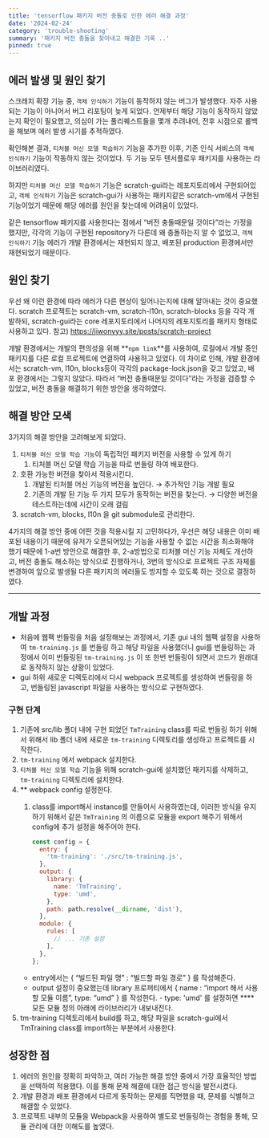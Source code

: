 ```yaml
---
title: 'tensorflow 패키지 버전 충돌로 인한 에러 해결 과정'
date: '2024-02-24'
category: 'trouble-shooting'
summary: '패키지 버전 충돌을 찾아내고 해결한 기록 ..'
pinned: true
---
```


## 에러 발생 및 원인 찾기

스크래치 확장 기능 중, `객체 인식하기` 기능이 동작하지 않는 버그가 발생했다. 자주 사용되는 기능이 아니어서 버그 리포팅이 늦게 되었다. 언제부터 해당 기능이 동작하지 않았는지 확인이 필요했고, 의심이 가는 풀리퀘스트들을 몇개 추려내어, 전후 시점으로 롤백을 해보며 에러 발생 시기를 추적하였다.

확인해본 결과, `티처블 머신 모델 학습하기` 기능을 추가한 이후, 기존 인식 서비스의 `객체 인식하기` 기능이 작동하지 않는 것이었다. 두 기능 모두 텐서플로우 패키지를 사용하는 라이브러리였다.

하지만 `티처블 머신 모델 학습하기` 기능은 scratch-gui라는 레포지토리에서 구현되어있고, `객체 인식하기` 기능은 scratch-gui가 사용하는 패키지같은 scratch-vm에서 구현된 기능이었기 때문에 해당 에러를 원인을 찾는데에 어려움이 있었다.

같은 tensorflow 패키지를 사용한다는 점에서 “버전 충돌때문일 것이다”라는 가정을 했지만, 각각의 기능이 구현된 repository가 다른데 왜 충돌하는지 알 수 없었고, `객체 인식하기` 기능 에러가 개발 환경에서는 재현되지 않고, 배포된 production 환경에서만 재현되었기 때문이다.

## 원인 찾기

우선 왜 이런 환경에 따라 에러가 다른 현상이 일어나는지에 대해 알아내는 것이 중요했다. scratch 프로젝트는 scratch-vm, scratch-l10n, scratch-blocks 등을 각각 개발하되, scratch-gui라는 core 레포지토리에서 나머지의 레포지토리를 패키지 형태로 사용하고 있다. 참고) https://jiwonyyy.site/posts/scratch-project

개발 환경에서는 개발의 편의성을 위해 **`npm link`**를 사용하여, 로컬에서 개발 중인 패키지를 다른 로컬 프로젝트에 연결하여 사용하고 있었다. 이 차이로 인해, 개발 환경에서는 scratch-vm, l10n, blocks등이 각각의 package-lock.json을 갖고 있었고, 배포 환경에서는 그렇지 않았다. 따라서 “버전 충돌때문일 것이다”라는 가정을 검증할 수 있었고, 버전 충돌을 해결하기 위한 방안을 생각하였다.

## 해결 방안 모색

3가지의 해결 방안을 고려해보게 되었다.

1. `티처블 머신 모델 학습 기능`이 독립적인 패키지 버전을 사용할 수 있게 하기
    1. 티처블 머신 모델 학습 기능을 따로 번들링 하여 배포한다. 
2. 호환 가능한 버전을 찾아서 적용시킨다.
    1. 개발된 티처블 머신 기능의 버전을 높인다. → 추가적인 기능 개발 필요
    2. 기존의 개발 된 기능 두 가지 모두가 동작하는 버전을 찾는다. → 다양한 버전을 테스트하는데에 시간이 오래 걸림
3. scratch-vm, blocks, l10n 을 git submodule로 관리한다. 

4가지의 해결 방안 중에 어떤 것을 적용시킬 지 고민하다가, 우선은 해당 내용은 이미 배포된 내용이기 때문에 유저가 오픈되어있는 기능을 사용할 수 없는 시간을 최소화해야 했기 때문에 1-a번 방안으로 해결한 후,  2-a방법으로 티처블 머신 기능 자체도 개선하고, 버전 충돌도 해소하는 방식으로 진행하거나, 3번의 방식으로 프로젝트 구조 자체를 변경하여 앞으로 발생될 다른 패키지의 에러들도 방지할 수 있도록 하는 것으로 결정하였다.

---

## 개발 과정

- 처음에 웹팩 번들링을 처음 설정해보는 과정에서, 기존 gui 내의 웹팩 설정을 사용하여 `tm-training.js` 를 번들링 하고 해당 파일을 사용했더니 gui를 번들링하는 과정에서 이미 번들링된 `tm-training.js` 이 또 한번 번들링이 되면서 코드가 원래대로 동작하지 않는 상황이 있었다.
- gui 하위 새로운 디렉토리에서 다시 webpack 프로젝트를 생성하여 번들링을 하고, 번들링된 javascript 파일을 사용하는 방식으로 구현하였다.

### 구현 단계

1. 기존에 src/lib 폴더 내에 구현 되었던 `TmTraining` class를 따로 번들링 하기 위해서 위해서 lib 폴더 내에 새로운 `tm-training` 디렉토리를 생성하고 프로젝트를 시작한다.
2. `tm-training` 에서 webpack 설치한다.
3. `티처블 머신 모델 학습` 기능을 위해 scratch-gui에 설치했던 패키지를 삭제하고, `tm-training` 디렉토리에 설치한다.
4. \*\* webpack config 설정한다.
   1. class를 import해서 instance를 만들어서 사용하였는데, 이러한 방식을 유지하기 위해서 같은 `TmTraining` 의 이름으로 모듈을 export 해주기 위해서 config에 추가 설정을 해주어야 한다.

      ```jsx
      const config = {
        entry: {
          'tm-training': './src/tm-training.js',
        },
        output: {
          library: {
            name: 'TmTraining',
            type: 'umd',
          },
          path: path.resolve(__dirname, 'dist'),
        },
        module: {
          rules: [
            // ... 기존 설정
          ],
        },
      };
      ```
   - entry에서는 { “빌드된 파일 명” : “빌드할 파일 경로” } 를 작성해준다.
   - output 설정이 중요했는데 library 프로퍼티에서
     { name : “import 해서 사용할 모듈 이름”, type: “umd” } 를 작성한다. - type: 'umd' 를 설정하면 \*\*\*\*모든 모듈 정의 아래에 라이브러리가 내보내진다.
5. tm-training 디렉토리에서 build를 하고, 해당 파일을 scratch-gui에서 TmTraining class를 import하는 부분에서 사용한다.

## 성장한 점

1. 에러의 원인을 정확히 파악하고, 여러 가능한 해결 방안 중에서 가장 효율적인 방법을 선택하여 적용했다. 이를 통해 문제 해결에 대한 접근 방식을 발전시켰다.
2. 개발 환경과 배포 환경에서 다르게 동작하는 문제를 직면했을 때, 문제를 식별하고 해결할 수 있었다.
3. 프로젝트 내부의 모듈을 Webpack을 사용하여 별도로 번들링하는 경험을 통해, 모듈 관리에 대한 이해도를 높였다.
